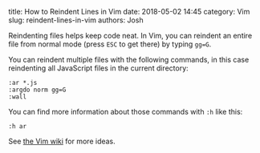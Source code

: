 title: How to Reindent Lines in Vim
date: 2018-05-02 14:45
category: Vim
slug: reindent-lines-in-vim
authors: Josh

Reindenting files helps keep code neat. In Vim, you can reindent an entire file from normal mode (press `ESC` to get there) by typing `gg=G`.

You can reindent multiple files with the following commands, in this case reindenting all JavaScript files in the current directory:

```text
:ar *.js
:argdo norm gg=G
:wall
```

You can find more information about those commands with `:h` like this:

```text
:h ar
```

See [the Vim wiki](http://vim.wikia.com/wiki/Shifting_blocks_visually) for more ideas.
